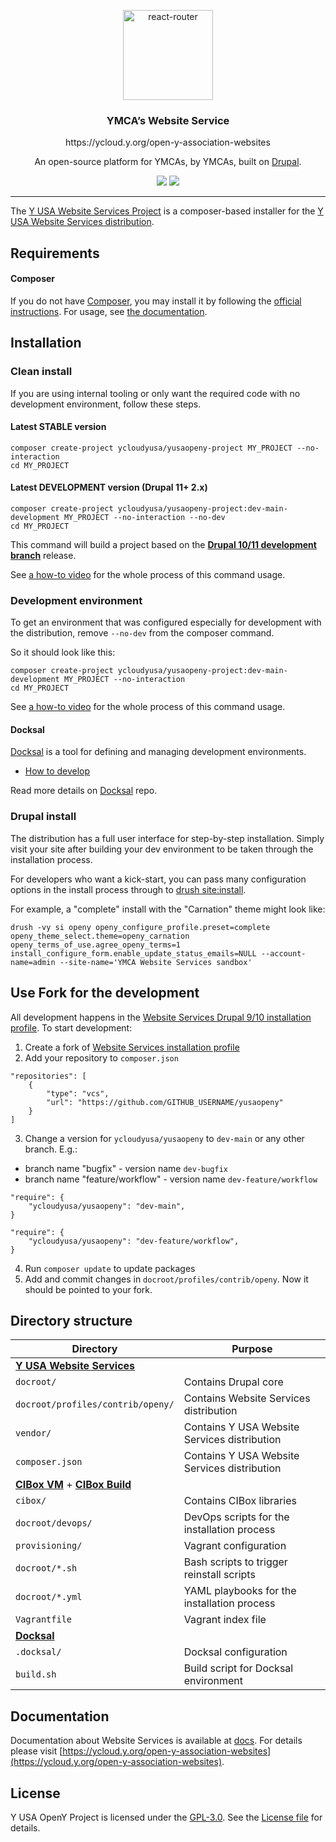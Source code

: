 <p align="center">
  <a href="https://ycloud.y.org/open-y-association-websites">
    <img alt="react-router" src="https://www.ymcanorth.org/themes/custom/ymca/img/ymca-logo.svg" width="144">
  </a>
</p>

<h3 align="center">
  YMCA’s Website Service
</h3>
<p align="center">
  https://ycloud.y.org/open-y-association-websites
</p>
<p align="center">
  An open-source platform for YMCAs, by YMCAs, built on <a href="https://drupal.org">Drupal</a>.
</p>

<p align="center">
  <a href="https://packagist.org/packages/ycloudyusa/yusaopeny-project"><img src="https://img.shields.io/packagist/v/ycloudyusa/yusaopeny-project.svg?style=flat-square"></a>
  <a href="https://packagist.org/packages/ycloudyusa/yusaopeny-project"><img src="https://img.shields.io/packagist/dm/ycloudyusa/yusaopeny-project.svg?style=flat-square"></a>
</p>

***

The [Y USA Website Services Project](https://ycloud.y.org/open-y-association-websites) is a composer-based installer for the [Y USA Website Services distribution](https://github.com/YCloudYUSA/yusaopeny).


## Requirements

#### Composer    
If you do not have [Composer](http://getcomposer.org/), you may install it by following the [official instructions](https://getcomposer.org/download/). For usage, see [the documentation](https://getcomposer.org/doc/).

## Installation

### Clean install

If you are using internal tooling or only want the required code with no development environment, follow these steps.

#### Latest STABLE version

```
composer create-project ycloudyusa/yusaopeny-project MY_PROJECT --no-interaction
cd MY_PROJECT
```

#### Latest DEVELOPMENT version (Drupal 11+ 2.x)

```
composer create-project ycloudyusa/yusaopeny-project:dev-main-development MY_PROJECT --no-interaction --no-dev
cd MY_PROJECT
```

This command will build a project based on the [**Drupal 10/11 development branch**](https://github.com/ycloudyusa/yusaopeny/commits/main) release.

See [a how-to video](https://youtu.be/jRlinjpTl0c) for the whole process of this command usage.

### Development environment

To get an environment that was configured especially for development with the distribution, remove `--no-dev` from the composer command.

So it should look like this:

```
composer create-project ycloudyusa/yusaopeny-project:dev-main-development MY_PROJECT --no-interaction
cd MY_PROJECT
```

See [a how-to video](https://youtu.be/jRlinjpTl0c) for the whole process of this command usage.

#### Docksal
[Docksal](http://docksal.io) is a tool for defining and managing development environments.

- [How to develop](https://github.com/ymcatwincities/openy-docksal#how-to-develop)
  
Read more details on [Docksal](https://github.com/ymcatwincities/openy-docksal) repo.

### Drupal install

The distribution has a full user interface for step-by-step installation. Simply visit your site after building your dev environment to be taken through the installation process.

For developers who want a kick-start, you can pass many configuration options in the install process through to [drush site:install](https://www.drush.org/12.x/commands/site_install/).

For example, a "complete" install with the "Carnation" theme might look like:

```shell
drush -vy si openy openy_configure_profile.preset=complete openy_theme_select.theme=openy_carnation openy_terms_of_use.agree_openy_terms=1 install_configure_form.enable_update_status_emails=NULL --account-name=admin --site-name='YMCA Website Services sandbox'
```

## Use Fork for the development

All development happens in the [Website Services Drupal 9/10 installation profile](https://github.com/ycloudyusa/yusaopeny). To start development:

1. Create a fork of [Website Services installation profile](https://github.com/YCloudYUSA/yusaopeny)
2. Add your repository to `composer.json`
```
"repositories": [
    {
        "type": "vcs",
        "url": "https://github.com/GITHUB_USERNAME/yusaopeny"
    }
]
```

3. Change a version for `ycloudyusa/yusaopeny` to `dev-main` or any other branch. E.g.:
- branch name "bugfix" - version name `dev-bugfix`
- branch name "feature/workflow" - version name `dev-feature/workflow`

```
"require": {
    "ycloudyusa/yusaopeny": "dev-main",
}
```
```
"require": {
    "ycloudyusa/yusaopeny": "dev-feature/workflow",
}
```

4. Run `composer update` to update packages
5. Add and commit changes in `docroot/profiles/contrib/openy`. Now it should be pointed to your fork.

## Directory structure

| Directory | Purpose |
|-----------|---------|
| [**Y USA Website Services**](https://github.com/ycloudyusa/yusaopeny) ||
| `docroot/` | Contains Drupal core |
| `docroot/profiles/contrib/openy/` | Contains Website Services distribution |
| `vendor/` | Contains Y USA Website Services distribution |
| `composer.json` | Contains Y USA Website Services distribution |
| [**CIBox VM**](https://github.com/ymcatwincities/openy-cibox-vm) + [**CIBox Build**](https://github.com/ymcatwincities/openy-cibox-build)  ||
| `cibox/` | Contains CIBox libraries |
| `docroot/devops/` | DevOps scripts for the installation process |
| `provisioning/` | Vagrant configuration |
| `docroot/*.sh` | Bash scripts to trigger reinstall scripts
| `docroot/*.yml` | YAML playbooks for the installation process |
| `Vagrantfile` | Vagrant index file |
| [**Docksal**](https://github.com/ymcatwincities/openy-docksal) ||
| `.docksal/` | Docksal configuration |
| `build.sh` | Build script for Docksal environment |

## Documentation

Documentation about Website Services is available at [docs](https://github.com/YCloudYUSA/yusaopeny_docs). For details please visit [https://ycloud.y.org/open-y-association-websites](https://ycloud.y.org/open-y-association-websites).

## License

Y USA OpenY Project is licensed under the [GPL-3.0](https://www.gnu.org/licenses/gpl-3.0-standalone.en.html). See the [License file](https://github.com/YCloudYUSA/yusaopeny-project/blob/9.2.x/LICENSE) for details.
